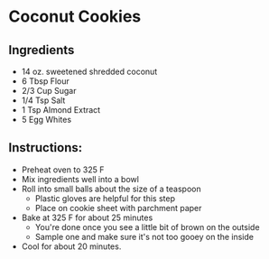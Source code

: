 # Coconut Cookies 


## Ingredients
- 14 oz. sweetened shredded coconut
- 6 Tbsp Flour
- 2/3 Cup Sugar
- 1/4 Tsp Salt
- 1 Tsp Almond Extract
- 5 Egg Whites

## Instructions: 
- Preheat oven to 325 F
- Mix ingredients well into a bowl
- Roll into small balls about the size of a teaspoon
  - Plastic gloves are helpful for this step 
  - Place on cookie sheet with parchment paper 
- Bake at 325 F for about 25 minutes 
  - You're done once you see a little bit of brown on the outside 
  - Sample one and make sure it's not too gooey on the inside 
- Cool for about 20 minutes.

